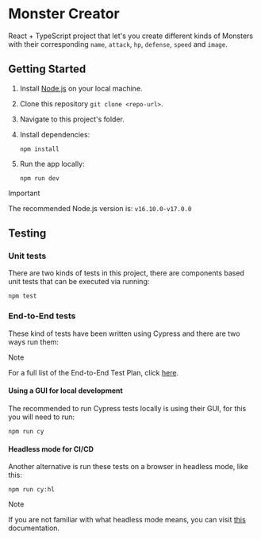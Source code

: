 # Monster Creator

React + TypeScript project that let's you create different kinds of Monsters with their corresponding `name`, `attack`, `hp`, `defense`, `speed` and `image`.

## Getting Started

1. Install [Node.js](https://nodejs.org/en) on your local machine.
2. Clone this repository `git clone <repo-url>`.
3. Navigate to this project's folder.
4. Install dependencies:

   ```
   npm install
   ```
5. Run the app locally:

   ```
   npm run dev
   ```
   
> [!IMPORTANT]
> The recommended Node.js version is: ```v16.10.0-v17.0.0```

## Testing

### Unit tests

There are two kinds of tests in this project, there are components based unit tests that can be executed via running:

```
npm test
```

### End-to-End tests

These kind of tests have been written using Cypress and there are two ways run them:

> [!NOTE]
> For a full list of the End-to-End Test Plan, click [here](https://github.com/camescasse/cypress-fullstacklabs-assessment/blob/main/TESTPLAN.md).

#### Using a GUI for local development

The recommended to run Cypress tests locally is using their GUI, for this you will need to run:

```
npm run cy
```

#### Headless mode for CI/CD

Another alternative is run these tests on a browser in headless mode, like this:

```
npm run cy:hl
```

> [!NOTE]
> If you are not familiar with what headless mode means, you can visit [this](https://docs.cypress.io/guides/guides/command-line) documentation.